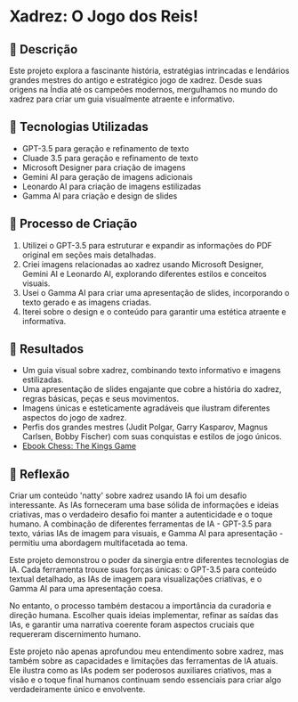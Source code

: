 # Xadrez: O Jogo dos Reis!

## 📒 Descrição
Este projeto explora a fascinante história, estratégias intrincadas e lendários grandes mestres do antigo e estratégico jogo de xadrez. Desde suas origens na Índia até os campeões modernos, mergulhamos no mundo do xadrez para criar um guia visualmente atraente e informativo.

## 🤖 Tecnologias Utilizadas
- GPT-3.5 para geração e refinamento de texto
- Cluade 3.5 para geração e refinamento de texto
- Microsoft Designer para criação de imagens
- Gemini AI para geração de imagens adicionais
- Leonardo AI para criação de imagens estilizadas
- Gamma AI para criação e design de slides

## 🧐 Processo de Criação
1. Utilizei o GPT-3.5 para estruturar e expandir as informações do PDF original em seções mais detalhadas.
2. Criei imagens relacionadas ao xadrez usando Microsoft Designer, Gemini AI e Leonardo AI, explorando diferentes estilos e conceitos visuais.
3. Usei o Gamma AI para criar uma apresentação de slides, incorporando o texto gerado e as imagens criadas.
4. Iterei sobre o design e o conteúdo para garantir uma estética atraente e informativa.

## 🚀 Resultados
- Um guia visual sobre xadrez, combinando texto informativo e imagens estilizadas.
- Uma apresentação de slides engajante que cobre a história do xadrez, regras básicas, peças e seus movimentos.
- Imagens únicas e esteticamente agradáveis que ilustram diferentes aspectos do jogo de xadrez.
- Perfis dos grandes mestres (Judit Polgar, Garry Kasparov, Magnus Carlsen, Bobby Fischer) com suas conquistas e estilos de jogo únicos.
- [Ebook Chess: The Kings Game](https://github.com/gustavo-mmh/lab-natty-or-not/blob/main/Xadrez%20O%20Jogo%20dos%20Reis.pdf)


## 💭 Reflexão
Criar um conteúdo 'natty' sobre xadrez usando IA foi um desafio interessante. As IAs forneceram uma base sólida de informações e ideias criativas, mas o verdadeiro desafio foi manter a autenticidade e o toque humano. A combinação de diferentes ferramentas de IA - GPT-3.5 para texto, várias IAs de imagem para visuais, e Gamma AI para apresentação - permitiu uma abordagem multifacetada ao tema.

Este projeto demonstrou o poder da sinergia entre diferentes tecnologias de IA. Cada ferramenta trouxe suas forças únicas: o GPT-3.5 para conteúdo textual detalhado, as IAs de imagem para visualizações criativas, e o Gamma AI para uma apresentação coesa.

No entanto, o processo também destacou a importância da curadoria e direção humana. Escolher quais ideias implementar, refinar as saídas das IAs, e garantir uma narrativa coerente foram aspectos cruciais que requereram discernimento humano.

Este projeto não apenas aprofundou meu entendimento sobre xadrez, mas também sobre as capacidades e limitações das ferramentas de IA atuais. Ele ilustra como as IAs podem ser poderosos auxiliares criativos, mas a visão e o toque final humanos continuam sendo essenciais para criar algo verdadeiramente único e envolvente.
